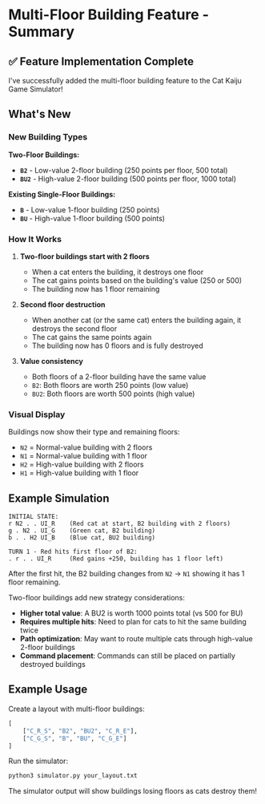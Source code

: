 # Multi-Floor Building Feature - Summary

## ✅ Feature Implementation Complete

I've successfully added the multi-floor building feature to the Cat Kaiju Game Simulator!

## What's New

### New Building Types

**Two-Floor Buildings:**
- **`B2`** - Low-value 2-floor building (250 points per floor, 500 total)
- **`BU2`** - High-value 2-floor building (500 points per floor, 1000 total)

**Existing Single-Floor Buildings:**
- **`B`** - Low-value 1-floor building (250 points)
- **`BU`** - High-value 1-floor building (500 points)

### How It Works

1. **Two-floor buildings start with 2 floors**
   - When a cat enters the building, it destroys one floor
   - The cat gains points based on the building's value (250 or 500)
   - The building now has 1 floor remaining

2. **Second floor destruction**
   - When another cat (or the same cat) enters the building again, it destroys the second floor
   - The cat gains the same points again
   - The building now has 0 floors and is fully destroyed

3. **Value consistency**
   - Both floors of a 2-floor building have the same value
   - `B2`: Both floors are worth 250 points (low value)
   - `BU2`: Both floors are worth 500 points (high value)

### Visual Display

Buildings now show their type and remaining floors:
- `N2` = Normal-value building with 2 floors
- `N1` = Normal-value building with 1 floor
- `H2` = High-value building with 2 floors
- `H1` = High-value building with 1 floor

## Example Simulation

```
INITIAL STATE:
r N2 . . UI_R    (Red cat at start, B2 building with 2 floors)
g . N2 . UI_G    (Green cat, B2 building)
b . . H2 UI_B    (Blue cat, BU2 building)

TURN 1 - Red hits first floor of B2:
. r . . UI_R     (Red gains +250, building has 1 floor left)
```

After the first hit, the B2 building changes from `N2` → `N1` showing it has 1 floor remaining.




Two-floor buildings add new strategy considerations:
- **Higher total value**: A BU2 is worth 1000 points total (vs 500 for BU)
- **Requires multiple hits**: Need to plan for cats to hit the same building twice
- **Path optimization**: May want to route multiple cats through high-value 2-floor buildings
- **Command placement**: Commands can still be placed on partially destroyed buildings

## Example Usage

Create a layout with multi-floor buildings:
```python
[
    ["C_R_S", "B2", "BU2", "C_R_E"],
    ["C_G_S", "B", "BU", "C_G_E"]
]
```

Run the simulator:
```bash
python3 simulator.py your_layout.txt
```

The simulator output will show buildings losing floors as cats destroy them!
